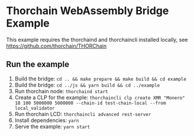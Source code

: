# Thorchain WebAssembly Bridge Example

This example requires the thorchaind and thorchaincli installed locally, see https://github.com/thorchain/THORChain

## Run the example

1. Build the bridge: `cd .. && make prepare && make build && cd example`
2. Build the bridge: `cd ../js && yarn build && cd ../example`
3. Run thorchain node: `thorchaind start`
3. Create a CLP for the example: `thorchaincli clp create XMR "Monero" 18 100 5000000 5000000 --chain-id test-chain-local --from local_validator`
4. Run thorchain LCD: `thorchaincli advanced rest-server`
5. Install dependencies: `yarn`
6. Serve the example: `yarn start`
